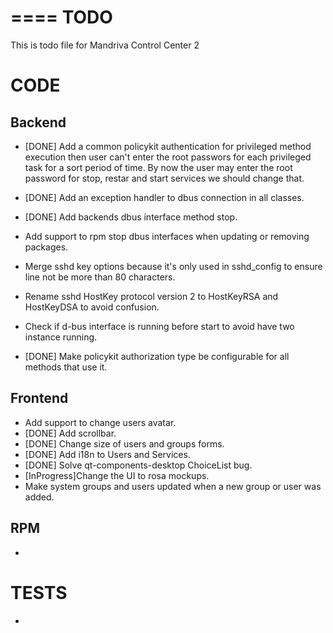 ====
TODO
====

This is todo file for Mandriva Control Center 2

CODE
====

Backend
-------

 * [DONE] Add a common policykit authentication for privileged method execution
   then user can't enter the root passwors for each privileged task for
   a sort period of time. By now the user may enter the root password for
   stop, restar and start services we should change that.

 * [DONE] Add an exception handler to dbus connection in all classes.

 * [DONE] Add backends dbus interface method stop.

 * Add support to rpm stop dbus interfaces when updating or removing packages.

 * Merge sshd key options because it's only used in sshd_config to ensure
   line not be more than 80 characters.

 * Rename sshd HostKey protocol version 2 to HostKeyRSA and HostKeyDSA to avoid
   confusion.

 * Check if d-bus interface is running before start to avoid have two instance
   running.

 * [DONE] Make policykit authorization type be configurable for all methods that use it.

Frontend
--------

 * Add support to change users avatar.
 * [DONE] Add scrollbar.
 * [DONE] Change size of users and groups forms.
 * [DONE] Add i18n to Users and Services.
 * [DONE] Solve qt-components-desktop ChoiceList bug.
 * [InProgress]Change the UI to rosa mockups.
 * Make system groups and users updated when a new group or user was added.

RPM
---

 *

TESTS
=====

 *
